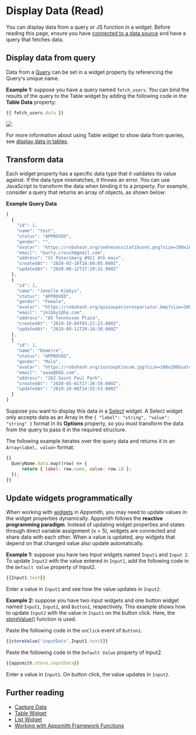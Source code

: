 # Display Data (Read)

You can display data from a query or JS function in a widget. Before reading this page, ensure you have [connected to a data source](/core-concepts/connecting-to-data-sources) and have a query that fetches data.

## Display data from query

Data from a [Query](/core-concepts/data-access-and-binding/querying-a-database) can be set in a widget property by referencing the Query's unique name.

**Example 1:** suppose you have a query named `fetch_users`. You can bind the results of the query to the Table widget by adding the following code in the **Table Data** property:

```javascript
{{ fetch_users.data }}
```

![](</img/bind-table_(2)_(4).gif>)

For more information about using Table widget to show data from queries, see [display data in tables](/reference/widgets/table#display-data-in-tables).


## Transform data

Each widget property has a specific data type that it validates its value against. If the data type mismatches, it throws an error. You can use JavaScript to transform the data when binding it to a property. For example, consider a query that returns an array of objects, as shown below:    

**Example Query Data**

```javascript
[
  {
    "id": 1,
    "name": "test",
    "status": "APPROVED",
    "gender": "",
    "avatar": "https://robohash.org/sednecessitatibuset.png?size=100x100&set=set1",
    "email": "barty.crouch@gmail.com",
    "address": "St Petersberg #911 4th main",
    "createdAt": "2020-03-16T18:00:05.000Z",
    "updatedAt": "2020-08-12T17:29:31.980Z"
  },
  {
    "id": 2,
    "name": "Jenelle Kibbys",
    "status": "APPROVED",
    "gender": "Female",
    "avatar": "https://robohash.org/quiaasperiorespariatur.bmp?size=100x100&set=set1",
    "email": "jkibby1@hp.com",
    "address": "85 Tennessee Plaza",
    "createdAt": "2019-10-04T03:22:23.000Z",
    "updatedAt": "2019-09-11T20:18:38.000Z"
  },
  {
    "id": 3,
    "name": "Demetre",
    "status": "APPROVED",
    "gender": "Male",
    "avatar": "https://robohash.org/iustooptiocum.jpg?size=100x100&set=set1",
    "email": "aaaa@bbb.com",
    "address": "262 Saint Paul Park",
    "createdAt": "2020-05-01T17:30:50.000Z",
    "updatedAt": "2019-10-08T14:55:53.000Z"
  }
]
```

Suppose you want to display this data in a [Select](/reference/widgets/select.md) widget. A Select widget only accepts data as an Array in the `{ "label": "string", "value": "string" }` format in its **Options** property, so you must transform the data from the query to pass it in the required structure.

The following example iterates over the query data and returns it in an `Array<label, value>` format:

```javascript
{{
  QueryName.data.map((row) => {
      return { label: row.name, value: row.id };
  });
}}
```

## Update widgets programmatically

When working with [widgets](/reference/widgets) in Appsmith, you may need to update values in the widget properties dynamically. Appsmith follows the **reactive programming paradigm**. Instead of updating widget properties and states through direct variable assignment (x = 5), widgets are connected and share data with each other. When a value is updated, any widgets that depend on that changed value also update automatically.

**Example 1:** suppose you have two Input widgets named `Input1` and `Input 2`. To update `Input2` with the value entered in `Input1`, add the following code in the `Default Value` property of Input2.

```javascript
{{Input1.text}}
```

Enter a value in `Input1` and see how the value updates in `Input2`.

**Example 2:** suppose you have two input widgets and one button widget named `Input1`, `Input2`, and `Button1`, respectively. This example shows how to update `Input2` with the value in `Input1` on the button click. Here, the [storeValue()](/reference/appsmith-framework/widget-actions/store-value) function is used.

Paste the following code in the `onClick` event of `Button1`. 

```javascript
{{storeValue('inputData',Input1.text)}}
```
Paste the following code in the `Default Value` property of Input2.
```javascript
{{appsmith.store.inputData}}
```
Enter a value in `Input1`. On button click, the value updates in `Input2`.

## Further reading

* [Capture Data](/core-concepts/data-access-and-binding/capturing-data-write)
* [Table Widget](/reference/widgets/table)
* [List Widget](/reference/widgets/list)
* [Working with Appsmith Framework Functions](/reference/appsmith-framework)
